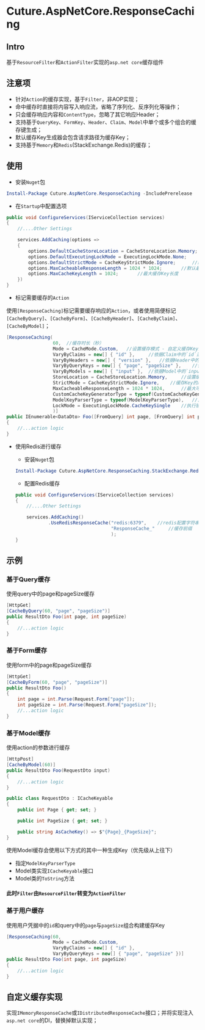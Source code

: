 # Cuture.AspNetCore.ResponseCaching
## Intro
基于`ResourceFilter`和`ActionFilter`实现的`asp.net core`缓存组件

## 注意项
- 针对`Action`的缓存实现，基于`Filter`，非AOP实现；
- 命中缓存时直接将内容写入响应流，省略了序列化、反序列化等操作；
- 只会缓存响应内容和`ContentType`，忽略了其它响应Header；
- 支持基于`QueryKey`、`FormKey`、`Header`、`Claim`、`Model`中单个或多个组合的缓存键生成；
- 默认缓存Key生成器会包含请求路径为缓存Key；
- 支持基于`Memory`和`Redis`(StackExchange.Redis)的缓存；

## 使用

- 安装`Nuget`包

```PowerShell
Install-Package Cuture.AspNetCore.ResponseCaching -IncludePrerelease
```

- 在`Startup`中配置选项

```C#
public void ConfigureServices(IServiceCollection services)
{
    //....Other Settings

    services.AddCaching(options =>
    {
        options.DefaultCacheStoreLocation = CacheStoreLocation.Memory;      //默认缓存数据存储位置 - Memory
        options.DefaultExecutingLockMode = ExecutingLockMode.None;      //默认执行锁定模式 - 不锁定
        options.DefaultStrictMode = CacheKeyStrictMode.Ignore;      //默认缓存Key的严格模式 - 忽略没有的找到的Key
        options.MaxCacheableResponseLength = 1024 * 1024;       //默认最大可缓存的响应内容长度
        options.MaxCacheKeyLength = 1024;       //最大缓存Key长度
    })
}
```

- 标记需要缓存的`Action`

使用`[ResponseCaching]`标记需要缓存响应的`Action`，或者使用简便标记`[CacheByQuery]`、`[CacheByForm]`、`[CacheByHeader]`、`[CacheByClaim]`、`[CacheByModel]`；

```C#
[ResponseCaching(
                 60,  //缓存时长（秒）
                 Mode = CacheMode.Custom,   //设置缓存模式 - 自定义缓存Key生成
                 VaryByClaims = new[] { "id" },     //依据Claim中的`id`进行构建缓存Key
                 VaryByHeaders = new[] { "version" },   //依据Header中的`version`进行构建缓存Key
                 VaryByQueryKeys = new[] { "page", "pageSize" },    //依据Query中的`page`和`pageSize`进行构建缓存Key
                 VaryByModels = new[] { "input" },  //依据Model中的`input`进行构建缓存Key
                 StoreLocation = CacheStoreLocation.Memory,     //设置缓存数据存储位置 - Memory
                 StrictMode = CacheKeyStrictMode.Ignore,    //缓存Key的严格模式 - 忽略没有的找到的Key
                 MaxCacheableResponseLength = 1024 * 1024,      //最大可缓存的响应内容长度
                 CustomCacheKeyGeneratorType = typeof(CustomCacheKeyGeneratorType),     //自定义缓存Key生成器类型
                 ModelKeyParserType = typeof(ModelKeyParserType),   //自定义Model的Key分析器
                 LockMode = ExecutingLockMode.CacheKeySingle    //执行锁定模式 - 依据缓存Key锁定（尽可能保证单机每个Key只有一个action方法体在执行）
                 )]
public IEnumerable<DataDto> Foo([FromQuery] int page, [FromQuery] int pageSize, [FromBody] RequestDto input)
{
    //...action logic
}
```

- 使用Redis进行缓存

    - 安装`Nuget`包

    ```PowerShell
    Install-Package Cuture.AspNetCore.ResponseCaching.StackExchange.Redis -IncludePrerelease
    ```

    - 配置Redis缓存

    ```C#
    public void ConfigureServices(IServiceCollection services)
    {
        //....Other Settings

        services.AddCaching()
                .UseRedisResponseCache("redis:6379",    //redis配置字符串
                                       "ResponseCache_"     //缓存前缀
                                       );
    }
    ```

## 示例

### 基于Query缓存

使用query中的page和pageSize缓存
```C#
[HttpGet]
[CacheByQuery(60, "page", "pageSize")]
public ResultDto Foo(int page, int pageSize)
{
    //...action logic
}
```

### 基于Form缓存

使用form中的page和pageSize缓存
```C#
[HttpGet]
[CacheByForm(60, "page", "pageSize")]
public ResultDto Foo()
{
    int page = int.Parse(Request.Form["page"]);
    int pageSize = int.Parse(Request.Form["pageSize"]);
    //...action logic
}
```

### 基于Model缓存

使用action的参数进行缓存
```C#
[HttpPost]
[CacheByModel(60)]
public ResultDto Foo(RequestDto input)
{
    //...action logic
}

public class RequestDto : ICacheKeyable
{
    public int Page { get; set; }

    public int PageSize { get; set; }

    public string AsCacheKey() => $"{Page}_{PageSize}";
}
```
使用Model缓存会使用以下方式的其中一种生成Key（优先级从上往下）
- 指定`ModelKeyParserType`
- Model类实现`ICacheKeyable`接口
- Model类的`ToString`方法

#### 此时`Filter`由`ResourceFilter`转变为`ActionFilter`

### 基于用户缓存

使用用户凭据中的`id`和query中的`page`与`pageSize`组合构建缓存Key
```C#
[ResponseCaching(60,
                 Mode = CacheMode.Custom,
                 VaryByClaims = new[] { "id" },
                 VaryByQueryKeys = new[] { "page", "pageSize" })]
public ResultDto Foo(int page, int pageSize)
{
    //...action logic
}
```

## 自定义缓存实现

实现`IMemoryResponseCache`或`IDistributedResponseCache`接口；并将实现注入`asp.net core`的DI，替换掉默认实现；